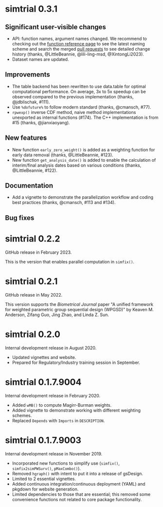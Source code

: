 # simtrial 0.3.1

## Significant user-visible changes

- API: function names, argument names changed.
  We recommend to checking out the
  [function reference page](https://merck.github.io/simtrial/reference/)
  to see the latest naming scheme and search the merged
  [pull requests](https://github.com/Merck/simtrial/pulls?q=is%3Apr+is%3Aclosed)
  to see detailed change history
  (thanks, @LittleBeannie, @lili-ling-msd, @XintongLi2023).
- Dataset names are updated.

## Improvements

- The table backend has been rewritten to use data.table for
  optimal computational performance. On average, 3x to 5x speedup can be
  observed compared to the previous implementation
  (thanks, @jdblischak, #111).
- Use `%dofuture%` to follow modern standard (thanks, @cmansch, #77).
- `rpwexp()` inverse CDF method, naive method implementations unexported
  as internal functions (#174).
  The C++ implementation is from #15 (thanks, @jianxiaoyang).

## New features

- New function `early_zero_weight()` is added as a weighting function
  for early data removal (thanks, @LittleBeannie, #123).
- New function `get_analysis_date()` is added to enable the calculation
  of interim/final analysis dates based on various conditions
  (thanks, @LittleBeannie, #122).

## Documentation

- Add a vignette to demonstrate the parallelization workflow and
  coding best practices (thanks, @cmansch, #113 and #134).

## Bug fixes

# simtrial 0.2.2

GitHub release in February 2023.

This is the version that enables parallel computation in `simfix()`.

# simtrial 0.2.1

GitHub release in May 2022.

This version supports the _Biometrical Journal_ paper
"A unified framework for weighted parametric group sequential design (WPGSD)"
by Keaven M. Anderson, Zifang Guo, Jing Zhao, and Linda Z. Sun.

# simtrial 0.2.0

Internal development release in August 2020.

- Updated vignettes and website.
- Prepared for Regulatory/Industry training session in September.

# simtrial 0.1.7.9004

Internal development release in February 2020.

- Added `wMB()` to compute Magirr-Burman weights.
- Added vignette to demonstrate working with different weighting schemes.
- Replaced `Depends` with `Imports` in `DESCRIPTION`.

# simtrial 0.1.7.9003

Internal development release in November 2019.

- Incorporated new functions to simplify use (`simfix()`, `simfix2simPWSurv()`, `pMaxCombo()`).
- Removed `hgraph()` with intent to put it into a release of gsDesign.
- Limited to 2 essential vignettes.
- Added continuous integration/continuous deployment (YAML) and pkgdown for website generation.
- Limited dependencies to those that are essential; this removed some convenience functions not related to core package functionality.
